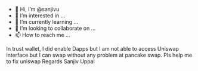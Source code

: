 - 👋 Hi, I’m @sanjivu
- 👀 I’m interested in ...
- 🌱 I’m currently learning ...
- 💞️ I’m looking to collaborate on ...
- 📫 How to reach me ...

<!---
sanjivu/sanjivu is a ✨ special ✨ repository because its `README.md` (this file) appears on your GitHub profile.
You can click the Preview link to take a look at your changes.
--->

In trust wallet, I did enable Dapps but I am not able to access 
Uniswap  interface but I can swap without any problem at pancake swap. 
Pls help me to fix uniswap 
Regards Sanjiv Uppal 
